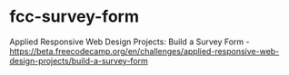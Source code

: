 # fcc-survey-form
Applied Responsive Web Design Projects: Build a Survey Form - https://beta.freecodecamp.org/en/challenges/applied-responsive-web-design-projects/build-a-survey-form
